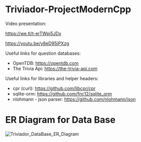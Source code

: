 # Triviador-ProjectModernCpp

Video presentation:

https://we.tl/t-erTWpj5JDx

https://youtu.be/y8eD95iPXzg

Useful links for question databases:
- OpenTDB: https://opentdb.com
- The Trivia Api: https://the-trivia-api.com

Useful links for libraries and helper headers:
- cpr (curl): https://github.com/libcpr/cpr
- sqlite-orm: https://github.com/fnc12/sqlite_orm
- nlohmann - json parser: https://github.com/nlohmann/json

# ER Diagram for Data Base

![Triviador_DataBase_ER_Diagram](https://user-images.githubusercontent.com/77741850/212502683-af98e51e-7491-4590-8024-082d3b6ce398.jpg)

